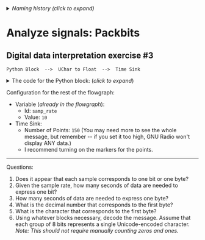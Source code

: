 <details><summary><i>Naming history (click to expand)</i></summary>
<pre>
2023 Jan 23: 090-Sig-interpret-practice-3.md
2023 May 22: 031_Analyze_Sig_Packbits.md
</pre>
</details>

# Analyze signals: Packbits

## Digital data interpretation exercise #3

```
Python Block  -->  UChar to Float  -->  Time Sink
```

<details><summary>The code for the Python block: (<i>click to expand</i>)</summary>

Note: this code is not meant to be readable. Rather, the goal of this exercise is to explore the mystery signal using the Time Sink, Waterfall sink, etc.

```python3
import numpy as np
from gnuradio import gr
from functools import reduce
from operator import concat



name = "Mystery Signal 3"
out_sig_port_0 = np.uint8


def use_func(state_container):
    idx = state_container["count"]
    content = state_container["content"]
    if idx >= len(content):
        return None
    retval = content[idx]
    state_container["count"] += 1
    return retval


def unpackOne(x):
    return list(map(int, f"{x:b}".zfill(8)))


def unpackbits(x):
    return reduce(concat, map(unpackOne, x))


class blk(gr.basic_block):

    def __init__(self):
        gr.basic_block.__init__(
            self,
            name=name,
            in_sig=[],
            out_sig=[out_sig_port_0]
        )
        
        self.use_func = use_func
        content_packed = [84, 72, 69, 32, 68, 79, 71, 83, 32, 65, 82, 69, 32, 73, 78, 32, 80, 79, 83, 73, 84, 73, 79, 78, 46, 32, 32, 32, 32, 32, 32, 32, 32, 32]
        
        self.state_container = {
            "count": 0,
            "content": unpackbits(content_packed)
        }


    def general_work(self, input_items, output_items):
        outval = self.use_func(self.state_container)
        if outval == None:
            return 0
        else:
            dt = output_items[0][0].dtype
            npified = np.array(outval, dtype=dt)
            output_items[0][0] = npified
            return 1
  
```
</details>

Configuration for the rest of the flowgraph:
- Variable (_already in the flowgraph_):
  - Id: `samp_rate`
  - Value: `10`
- Time Sink:
  - Number of Points: `150` (You may need more to see the whole message, but remember -- if you set it too high, GNU Radio won't display ANY data.)
  - I recommend turning on the markers for the points.

---

Questions:

1. Does it appear that each sample corresponds to one bit or one byte?
2. Given the sample rate, how many seconds of data are needed to express one bit?
3. How many seconds of data are needed to express one byte?
4. What is the decimal number that corresponds to the first byte?
5. What is the character that corresponds to the first byte?
6. Using whatever blocks necessary, decode the message. Assume that each group of 8 bits represents a single Unicode-encoded character. _Note: This should not require manually counting zeros and ones._
